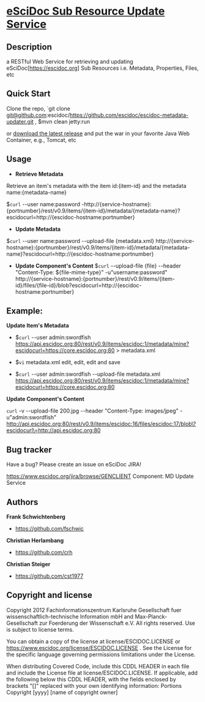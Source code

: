 [eSciDoc Sub Resource Update Service](https://github.com/escidoc/escidoc-metadata-updater)
====================================

## Description

a RESTful Web Service for retrieving and updating eSciDoc[https://escidoc.org] Sub 
Resources i.e. Metadata, Properties, Files, etc

## Quick Start

Clone the repo, `git clone git@github.com:escidoc/https://github.com/escidoc/escidoc-metadata-updater.git ,
$mvn clean jetty:run

or [download the latest release](https://github.com/downloads/escidoc/escidoc-metadata-updater/rest.war)
and put the war in your favorite Java Web Container, e.g., Tomcat, etc

## Usage

+ **Retrieve Metadata**

Retrieve an item's metadata with the item id:{item-id} and the metadata name:{metadata-name}

$`curl` --user name:password -http://{service-hostname}:{portnumber}/rest/v0.9/items/{item-id}/metadata/{metadata-name}?escidocurl=http://{escidoc-hostname:portnumber}

+ **Update Metadata**

$`curl` --user name:password --upload-file {metadata.xml} http://{service-hostname}:{portnumber}/rest/v0.9/items/{item-id}/metadata/{metadata-name}?escidocurl=http://{escidoc-hostname:portnumber}

+ **Update Component's Content**
$`curl` --upload-file {file} --header "Content-Type: ${file-mime-type}" -u"username:password" http://{service-hostname}:{portnumber}/rest/v0.9/items/{item-id}/files/{file-id}/blob\?escidocurl\=http://{escidoc-hostname:portnumber}

## Example:

**Update Item's Metadata**

+ $`curl` --user admin:swordfish https://api.escidoc.org:80/rest/v0.9/items/escidoc:1/metadata/mine?escidocurl=https://core.escidoc.org:80 > metadata.xml

+ $`vi` metadata.xml
  edit, edit, edit and save

+ $`curl` --user admin:swordfish --upload-file metadata.xml https://api.escidoc.org:80/rest/v0.9/items/escidoc:1/metadata/mine?escidocurl=https://core.escidoc.org:80

**Update Component's Content**

`curl` -v --upload-file 200.jpg --header "Content-Type: images/jpeg" -u"admin:swordfish" http://api.escidoc.org:80/rest/v0.9/items/escidoc:16/files/escidoc:17/blob\?escidocurl\=http://api.escidoc.org:80

Bug tracker
-----------

Have a bug? Please create an issue on eSciDoc JIRA!

https://www.escidoc.org/jira/browse/GENCLIENT
Component: MD Update Service

Authors
-------

**Frank Schwichtenberg**

+ https://github.com/fschwic

**Christian Herlambang**

+ https://github.com/crh

**Christian Steiger**

+ https://github.com/cst1977

Copyright and license
---------------------

Copyright 2012 Fachinformationszentrum Karlsruhe Gesellschaft
fuer wissenschaftlich-technische Information mbH and Max-Planck-
Gesellschaft zur Foerderung der Wissenschaft e.V.
All rights reserved.  Use is subject to license terms.

You can obtain a copy of the license at license/ESCIDOC.LICENSE
or https://www.escidoc.org/license/ESCIDOC.LICENSE .
See the License for the specific language governing permissions
limitations under the License.

When distributing Covered Code, include this CDDL HEADER in each
file and include the License file at license/ESCIDOC.LICENSE.
If applicable, add the following below this CDDL HEADER, with the
fields enclosed by brackets "[]" replaced with your own identifying
information: Portions Copyright [yyyy] [name of copyright owner]
